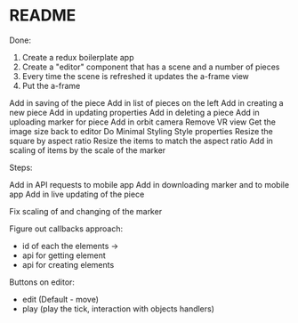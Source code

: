 # README


Done:
1. Create a redux boilerplate app
2. Create a "editor" component that has a scene and a number of pieces
3. Every time the scene is refreshed it updates the a-frame view
4. Put the a-frame

Add in saving of the piece
Add in list of pieces on the left
Add in creating a new piece
Add in updating properties
Add in deleting a piece
Add in uploading marker for piece
Add in orbit camera
Remove VR view
Get the image size back to editor
Do Minimal Styling
Style properties
Resize the square by aspect ratio
Resize the items to match the aspect ratio
Add in scaling of items by the scale of the marker

Steps:

Add in API requests to mobile app
Add in downloading marker and to mobile app
Add in live updating of the piece 

Fix scaling of and changing of the marker

Figure out callbacks approach:
- id of each the elements -> 
- api for getting element
- api for creating elements

Buttons on editor:
- edit (Default - move)
- play (play the tick, interaction with objects handlers)

